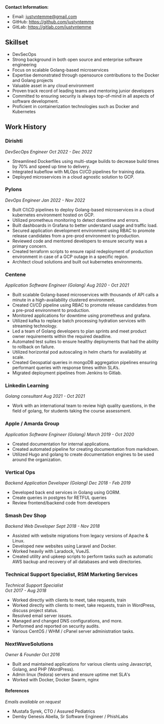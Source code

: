 **Contact Information:**
- Email: justyntemme@gmail.com
- GitHub: https://github.com/justyntemme
- GitLab: https://gitlab.com/justyntemme

## Skillset
- DevSecOps
- Strong background in both open source and enterprise software engineering
- Focus on scalable Golang-based microservices
- Expertise demonstrated through opensource contributions to the Docker and Golang projects
- Valuable asset in any cloud environment
- Proven track record of leading teams and mentoring junior developers
- Committed to ensuring security is always top-of-mind in all aspects of software development.
- Proficient in containerization technologies such as Docker and Kubernetes

## Work History

### Dirishti
*DevSecOps Engineer* 
*Oct 2022 - Dec 2022*

- Streamlined Dockerfiles using multi-stage builds to decrease build times by 70% and speed up time to delivery.
- Integrated kubeflow with MLOps CI/CD pipelines for training data.
- Deployed microservices in a cloud agnostic solution to GCP.

### Pylons
*DevOps Engineer* 
*Jan 2022 - Nov 2022*

- Built CI\CD pipelines to deploy Golang-based microservices in a cloud kubernetes environment hosted on GCP.
- Utilized prometheus monitoring to detect downtime and errors.
- Built dashboards in Grafana to better understand usage and traffic load.
- Secured application development environment using RBAC to promote release candidates from a pre-prod environment to production.
- Reviewed code and mentored developers to ensure security was a primary concern.
- Created terraform scripts to ensure rapid redeployment of production environment in case of a GCP outage in a specific region.
- Architect cloud solutions and built out kubernetes environments.

### Centene
*Application Software Engineer (Golang)* 
*Aug 2020 - Oct 2021*

- Built scalable Golang-based microservices with thousands of API calls a minute in a high-availability clustered environment.
- Created CI/CD pipeline using RBAC to promote release candidates from a pre-prod environment to production.
- Monitored applications for downtime using prometheus and grafana.
- Utilized kafka to replace batch processing hydration services with streaming technology.
- Led a team of Golang developers to plan sprints and meet product owner requirements within the required deadline.
- Automated test suites to ensure healthy deployments that had the ability to rollback on failure.
- Utilized horizontal pod autoscaling in helm charts for availability at scale.
- Created Geospatial queries in mongoDB aggregation pipelines ensuring performant queries with response times within SLA’s.
- Migrated deployment pipelines from Jenkins to Gitlab.

### Linkedin Learning
*Golang consultant* 
*Aug 2021 - Oct 2021*

- Work with an international team to review high quality questions, in the field of golang, for students taking the course assessment.

### Apple / Amarda Group
*Application Software Engineer (Golang)* 
*March 2019 - Oct 2020*

- Created documentation for internal applications.
- Created automated pipeline for creating documentation from markdown.
- Utilized Hugo and golang to create documentation engines to be used around the organization.

### Vertical Ops
*Backend Application Developer (Golang)* 
*Dec 2018 - Feb 2019*

- Developed back end services in Golang using GORM.
- Create queries in postgres for RETFUL queries
- Review frontend/backend code from developers

### Smash Dev Shop
*Backend Web Developer* 
*Sept 2018 - Nov 2018* 

- Assisted with website migrations from legacy versions of Apache & Linux.
- Developed new websites using Laravel and Docker.
- Worked heavily with Laradock, VueJS.
- Created utility and upkeep scripts to perform tasks such as automatic AWS backup and recovery of all databases and web directories.

### Technical Support Specialist, RSM Marketing Services
*Technical Support Specialist*  
*Oct 2017 - Aug 2018*

- Worked directly with clients to meet, take requests, train
- Worked directly with clients to meet, take requests, train in WordPress, discuss project status.
- Resolved email server issues.
- Managed and changed DNS configurations, and more.
- Performed and reported on security audits.
- Various CentOS / WHM / cPanel server administration tasks.

### NextWaveSolutions
*Owner & Founder* 
*Oct 2016* 

- Built and maintained applications for various clients using Javascript, Golang, and PHP (WordPress).
- Admin linux (fedora) servers and ensure uptime met SLA's
- Worked with Docker, Docker Swarm, nginx

#### References
*Emails available on request*
- Mustafa Syrek, CTO / Assured Pediatrics
- Demby Genesis Abella, Sr Software Engineer / PhishLabs


